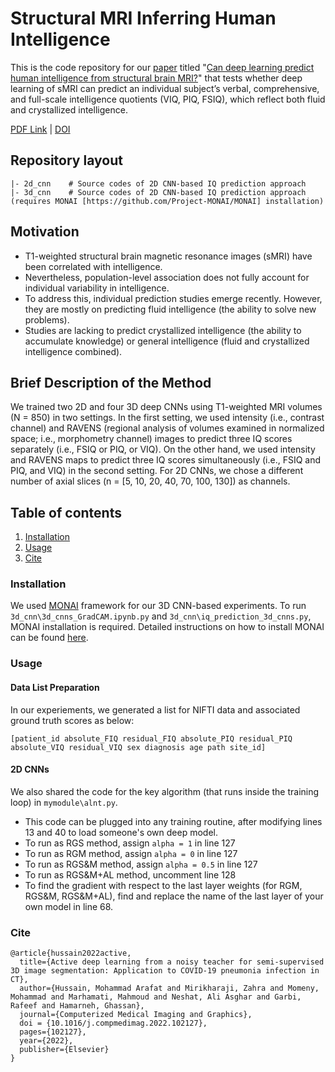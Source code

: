 # Structural MRI Inferring Human Intelligence

This is the code repository for our [paper](#cite) titled "[Can deep learning predict human intelligence from structural brain MRI?](https://www.biorxiv.org/content/10.1101/2023.02.24.529924v1)" that  tests whether deep learning of sMRI can predict an individual subject’s verbal, comprehensive, and full-scale intelligence quotients (VIQ, PIQ, FSIQ), which reflect both fluid and crystallized intelligence.

[PDF Link](https://www.biorxiv.org/content/10.1101/2023.02.24.529924v1.full.pdf) | [DOI](https://doi.org/10.1101/2023.02.24.529924)

## Repository layout
```
|- 2d_cnn    # Source codes of 2D CNN-based IQ prediction approach
|- 3d_cnn    # Source codes of 2D CNN-based IQ prediction approach (requires MONAI [https://github.com/Project-MONAI/MONAI] installation) 
```

## Motivation

- T1-weighted structural brain magnetic resonance images (sMRI) have been correlated with intelligence. 
- Nevertheless, population-level association does not fully account for individual variability in intelligence. 
- To address this, individual prediction studies emerge recently. However, they are mostly on predicting fluid intelligence (the ability to solve new problems). 
- Studies are lacking to predict crystallized intelligence (the ability to accumulate knowledge) or general intelligence (fluid and crystallized intelligence combined). 

## Brief Description of the Method
We trained two 2D and four 3D deep CNNs using T1-weighted MRI volumes (N = 850) in two settings. In the first setting, we used intensity (i.e., contrast channel) and RAVENS (regional analysis of volumes examined in normalized space; i.e., morphometry channel) images to predict three IQ scores separately (i.e., FSIQ or PIQ, or VIQ). On the other hand, we used intensity and RAVENS maps to predict three IQ scores simultaneously (i.e., FSIQ and PIQ, and VIQ) in the second setting. For 2D CNNs, we chose a different number of axial slices (n = [5, 10, 20, 40, 70, 100, 130]) as channels.

## Table of contents
1. [Installation](#installation)
2. [Usage](#usage)
4. [Cite](#cite)


<a name="installation"></a>
### Installation
We used [MONAI](https://github.com/Project-MONAI/MONAI) framework for our 3D CNN-based experiments. To run ```3d_cnn\3d_cnns_GradCAM.ipynb.py``` and ```3d_cnn\iq_prediction_3d_cnns.py```, MONAI installation is required. Detailed instructions on how to install MONAI can be found [here](https://docs.monai.io/en/latest/installation.html).  


<a name="usage"></a>
### Usage
#### Data List Preparation
In our experiements, we generated a list for NIFTI data and associated ground truth scores as below:
```
[patient_id absolute_FIQ residual_FIQ absolute_PIQ residual_PIQ absolute_VIQ residual_VIQ sex diagnosis age path site_id]

```

#### 2D CNNs

We also shared the code for the key algorithm (that runs inside the training loop) in ```mymodule\alnt.py```. 
- This code can be plugged into any training routine, after modifying lines 13 and 40 to load someone's own deep model. 
- To run as RGS method, assign ```alpha = 1``` in line 127 
- To run as RGM method, assign ```alpha = 0``` in line 127
- To run as RGS&M method, assign ```alpha = 0.5``` in line 127
- To run as RGS&M+AL method, uncomment line 128
- To find the gradient with respect to the last layer weights (for RGM, RGS&M, RGS&M+AL), find and replace the name of the last layer of your own model in line 68.

<a name="cite"></a>
### Cite
```bibtext
@article{hussain2022active,
  title={Active deep learning from a noisy teacher for semi-supervised 3D image segmentation: Application to COVID-19 pneumonia infection in CT},
  author={Hussain, Mohammad Arafat and Mirikharaji, Zahra and Momeny, Mohammad and Marhamati, Mahmoud and Neshat, Ali Asghar and Garbi, Rafeef and Hamarneh, Ghassan},
  journal={Computerized Medical Imaging and Graphics},
  doi = {10.1016/j.compmedimag.2022.102127},
  pages={102127},
  year={2022},
  publisher={Elsevier}
}
```
